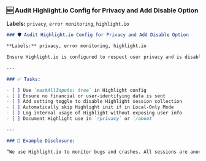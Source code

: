 ### 🆕 Audit Highlight.io Config for Privacy and Add Disable Option

**Labels:** `privacy`, `error monitoring`, `highlight.io`

```markdown
### 🛡️ Audit Highlight.io Config for Privacy and Add Disable Option

**Labels:** privacy, error monitoring, highlight.io

Ensure Highlight.io is configured to respect user privacy and is disabled when Local-Only Mode is enabled.

---

### ✅ Tasks:

- [ ] Use `maskAllInputs: true` in Highlight config
- [ ] Ensure no financial or user-identifying data is sent
- [ ] Add setting toggle to disable Highlight session collection
- [ ] Automatically skip Highlight init if in Local-Only Mode
- [ ] Log internal usage of Highlight without exposing user info
- [ ] Document Highlight use in `/privacy` or `/about`

---

### 📎 Example Disclosure:

“We use Highlight.io to monitor bugs and crashes. All sessions are anonymized and redacted. You can disable this in Settings.”
```
